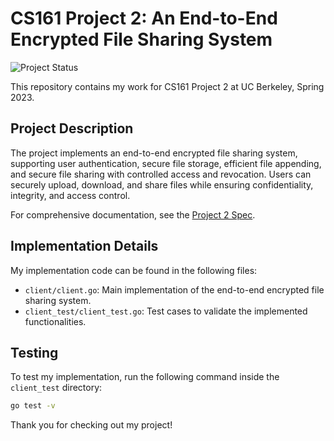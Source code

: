 # CS161 Project 2: An End-to-End Encrypted File Sharing System

![Project Status](https://img.shields.io/badge/Project%20Status-Completed-success.svg)

This repository contains my work for CS161 Project 2 at UC Berkeley, Spring 2023.

## Project Description
The project implements an end-to-end encrypted file sharing system, supporting user authentication, secure file storage, efficient file appending, and secure file sharing with controlled access and revocation. Users can securely upload, download, and share files while ensuring confidentiality, integrity, and access control.

For comprehensive documentation, see the [Project 2 Spec](https://sp23.cs161.org/proj2/).

## Implementation Details
My implementation code can be found in the following files: 

- `client/client.go`: Main implementation of the end-to-end encrypted file sharing system.
- `client_test/client_test.go`: Test cases to validate the implemented functionalities.

## Testing
To test my implementation, run the following command inside the `client_test` directory:   

```bash
go test -v
```  

Thank you for checking out my project!
